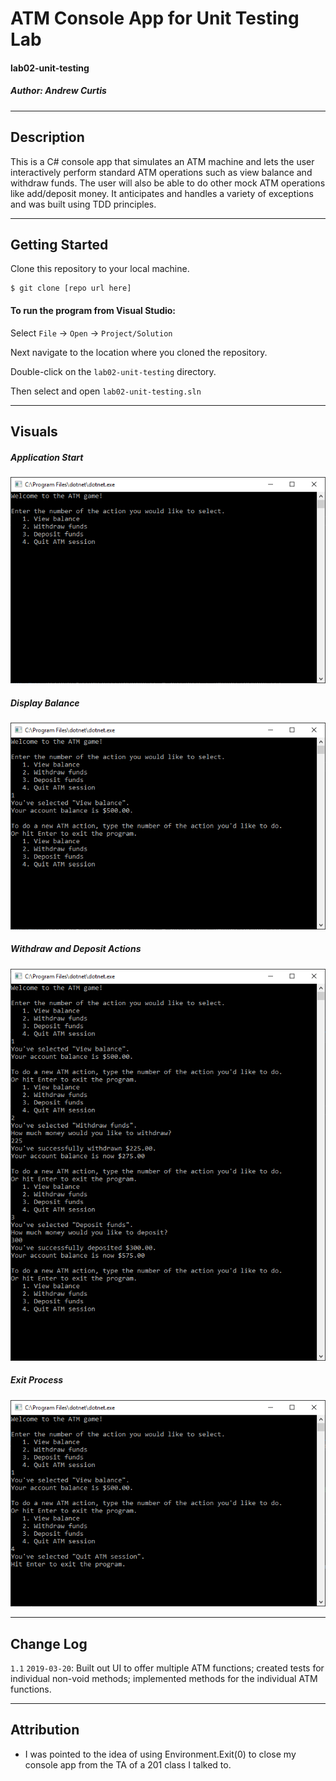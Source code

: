 # ATM Console App for Unit Testing Lab
#### lab02-unit-testing
##### *Author: Andrew Curtis*

------------------------------

## Description
This is a C# console app that simulates an ATM machine and lets the user interactively perform standard ATM operations such as view balance and withdraw funds. The user will also be able to do other mock ATM operations like add/deposit money. It anticipates and handles a variety of exceptions and was built using TDD principles. 

------------------------------

## Getting Started

Clone this repository to your local machine.
```
$ git clone [repo url here]
```
#### To run the program from Visual Studio:
Select `File` -> `Open` -> `Project/Solution`

Next navigate to the location where you cloned the repository.

Double-click on the `lab02-unit-testing` directory.

Then select and open `lab02-unit-testing.sln`

------------------------------

## Visuals

##### Application Start

![Application Start Screen](https://github.com/amjcurtis/lab02-unit-testing/blob/unit-testing-lab02/images/application_start_screen.png)

##### Display Balance

![Display Balance](https://github.com/amjcurtis/lab02-unit-testing/blob/unit-testing-lab02/images/display_balance.png)

##### Withdraw and Deposit Actions 

![Withdraw and Deposit Actions](https://github.com/amjcurtis/lab02-unit-testing/blob/unit-testing-lab02/images/withdraw_and_deposit_actions.png)

##### Exit Process

![Exit Process](https://github.com/amjcurtis/lab02-unit-testing/blob/unit-testing-lab02/images/exit_process.png)

------------------------------

## Change Log

`1.1` `2019-03-20`: Built out UI to offer multiple ATM functions; created tests for individual non-void methods; implemented methods for the individual ATM functions. 

------------------------------

## Attribution

* I was pointed to the idea of using Environment.Exit(0) to close my console app from the TA of a 201 class I talked to.
